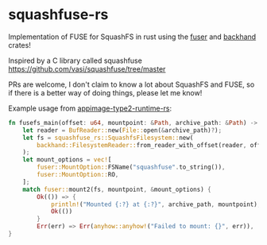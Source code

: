 # squashfuse-rs

Implementation of FUSE for SquashFS in rust using the [fuser](https://docs.rs/fuser/latest/fuser/index.html) and [backhand](https://github.com/wcampbell0x2a/backhand) crates!

Inspired by a C library called squashfuse <https://github.com/vasi/squashfuse/tree/master>

PRs are welcome, I don't claim to know a lot about SquashFS and FUSE, so if there is a better way of doing things, please let me know!

Example usage from [appimage-type2-runtime-rs](https://github.com/linux-packaging-rs/appimage-type2-runtime-rs):

```rust
fn fusefs_main(offset: u64, mountpoint: &Path, archive_path: &Path) -> anyhow::Result<()> {
    let reader = BufReader::new(File::open(&archive_path)?);
    let fs = squashfuse_rs::SquashfsFilesystem::new(
        backhand::FilesystemReader::from_reader_with_offset(reader, offset)?,
    );
    let mount_options = vec![
        fuser::MountOption::FSName("squashfuse".to_string()),
        fuser::MountOption::RO,
    ];
    match fuser::mount2(fs, mountpoint, &mount_options) {
        Ok(()) => {
            println!("Mounted {:?} at {:?}", archive_path, mountpoint);
            Ok(())
        }
        Err(err) => Err(anyhow::anyhow!("Failed to mount: {}", err)),
}
```
